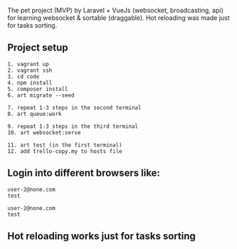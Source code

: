 The pet project (MVP) by Laravel + VueJs (websocket, broadcasting, api) for learning websocket & sortable (draggable).
Hot reloading was made just for tasks sorting.

## Project setup
```
1. vagrant up
2. vagrant ssh
3. cd code
4. npm install
5. composer install
6. art migrate --seed

7. repeat 1-3 steps in the second terminal
8. art queue:work

9. repeat 1-3 steps in the third terminal
10. art websocket:serve

11. art test (in the first terminal)
12. add trello-copy.my to hosts file
```

## Login into different browsers like:
```
user-2@none.com
test

user-2@none.com
test
```

## Hot reloading works just for tasks sorting
